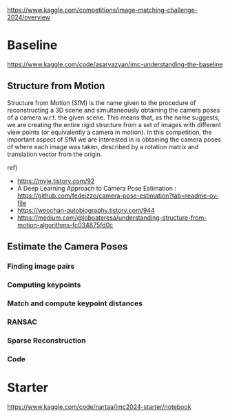 https://www.kaggle.com/competitions/image-matching-challenge-2024/overview  

# Baseline
https://www.kaggle.com/code/asarvazyan/imc-understanding-the-baseline

## Structure from Motion
Structure from Motion (SfM) is the name given to the procedure of reconstructing a 3D scene and simultaneously obtaining the camera poses of a camera w.r.t. the given scene. This means that, as the name suggests, we are creating the entire rigid structure from a set of images with different view points (or equivalently a camera in motion).
In this competition, the important aspect of SfM we are interested in is obtaining the camera poses of where each image was taken, described by a rotation matrix and translation vector from the origin.

ref)
- https://mvje.tistory.com/92  
- A Deep Learning Approach to Camera Pose Estimation : https://github.com/fedeizzo/camera-pose-estimation?tab=readme-ov-file
- https://woochan-autobiography.tistory.com/944
- https://medium.com/@loboateresa/understanding-structure-from-motion-algorithms-fc034875fd0c

## Estimate the Camera Poses

### Finding image pairs

### Computing keypoints

### Match and compute keypoint distances

### RANSAC

### Sparse Reconstruction

### Code

# Starter
https://www.kaggle.com/code/nartaa/imc2024-starter/notebook
